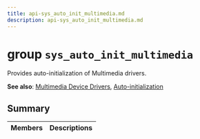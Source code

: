 ```yaml
---
title: api-sys_auto_init_multimedia.md
description: api-sys_auto_init_multimedia.md
---
```

# group `sys_auto_init_multimedia` 

Provides auto-initialization of Multimedia drivers.

**See also**: [Multimedia Device Drivers](./doc/starlight-docs/src/content/docs/apidoc/api-undefined.md#group__drivers__multimedia), [Auto-initialization](./doc/starlight-docs/src/content/docs/apidoc/api-undefined.md#group__sys__auto__init)

## Summary

 Members                        | Descriptions                                
--------------------------------|---------------------------------------------

